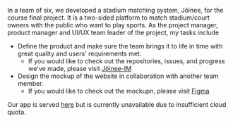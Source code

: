 In a team of six, we developed a stadium matching system, Jöinee, for the course final project. It is a two-sided platform to match stadium/court owners with the public who want to play sports. 
As the project manager, product manager and UI/UX team leader of the project, my tasks include
- Define the product and make sure the team brings it to life in time with great quality and users' requirements met.
  - If you would like to check out the repositories, issues, and progress we've made, please visit [Jöinee-IM](https://github.com/Joinee-IM)
- Design the mockup of the website in collaboration with another team member.
  - If you would like to check out the mockupn, please visit [Figma](https://www.figma.com/file/d3CBKcssnL9I1goxB0fm5Z/J%C3%B6inee-mockup?type=design&node-id=0%3A1&mode=design&t=F5OnAnA1Zaiybwri-1) 

Our app is served [here](https://joinee.ddns.net/entry) but is currently unavailable due to insufficient cloud quota.

